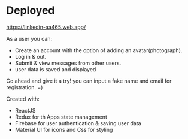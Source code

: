 # Deployed 

https://linkedin-aa465.web.app/

As a user you can:

- Create an account with the option of adding an avatar(photograph).
- Log in & out.
- Submit & view messages from other users.
- user data is saved and displayed

Go ahead and give it a try! you can input a fake name and email for registration. =)

Created with:
- ReactJS
- Redux for th Apps state management
- Firebase for user authentication & saving user data
- Material UI for icons and Css for styling

